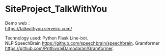 # SiteProject_TalkWithYou
Demo web：  
https://talkwithyou.serveirc.com/  
  
 Technology used: Python Flask Line-bot.  
 NLP SpeechBrain https://github.com/speechbrain/speechbrain. 
 Gramformer https://github.com/PrithivirajDamodaran/Gramformer. 
 

